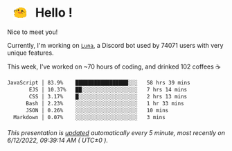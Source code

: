<h1>   <img src="./spoinky.gif" style="vertical-align:middle;" width="30px">   Hello ! </h1>

Nice to meet you!

Currently, I'm working on <a href='https://github.com/Asgarrrr/Luna'>`Luna`</a>, a Discord bot used by 74071 users with very unique features.

This week, I've worked on ~70 hours of coding, and drinked 102 coffees ☕

```
JavaScript │ 83.9%    █████████████████░░░   58 hrs 39 mins
       EJS │ 10.37%   ██░░░░░░░░░░░░░░░░░░   7 hrs 14 mins
       CSS │ 3.17%    █░░░░░░░░░░░░░░░░░░░   2 hrs 13 mins
      Bash │ 2.23%    ░░░░░░░░░░░░░░░░░░░░   1 hr 33 mins
      JSON │ 0.26%    ░░░░░░░░░░░░░░░░░░░░   10 mins
  Markdown │ 0.07%    ░░░░░░░░░░░░░░░░░░░░   3 mins
```

###### This presentation is [updated](https://github.com/Asgarrrr) automatically every 5 minute, most recently on 6/12/2022, 09:39:14 AM ( UTC±0 ).
